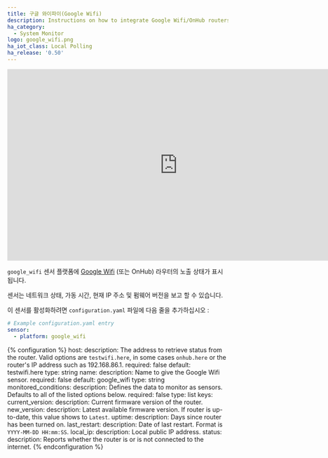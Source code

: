 ```yaml
---
title: 구글 와이파이(Google Wifi)
description: Instructions on how to integrate Google Wifi/OnHub routers into Home Assistant.
ha_category:
  - System Monitor
logo: google_wifi.png
ha_iot_class: Local Polling
ha_release: '0.50'
---
```


<div class='videoWrapper'>
<iframe width="776" height="437" src="https://www.youtube.com/embed/z4EswXzXqz8" frameborder="0" allow="accelerometer; autoplay; encrypted-media; gyroscope; picture-in-picture" allowfullscreen></iframe>
</div>

`google_wifi` 센서 플랫폼에 [Google Wifi](https://madeby.google.com/wifi/) (또는 OnHub) 라우터의 노출 상태가 표시됩니다.

센서는 네트워크 상태, 가동 시간, 현재 IP 주소 및 펌웨어 버전을 보고 할 수 있습니다.

이 센서를 활성화하려면 `configuration.yaml` 파일에 다음 줄을 추가하십시오 :

```yaml
# Example configuration.yaml entry
sensor:
  - platform: google_wifi
```

{% configuration %}
host:
  description: The address to retrieve status from the router. Valid options are `testwifi.here`, in some cases `onhub.here` or the router's IP address such as 192.168.86.1.
  required: false
  default: testwifi.here
  type: string
name:
  description: Name to give the Google Wifi sensor.
  required: false
  default: google_wifi
  type: string
monitored_conditions:
  description: Defines the data to monitor as sensors. Defaults to all of the listed options below.
  required: false
  type: list
  keys:
    current_version:
      description: Current firmware version of the router.
    new_version:
      description: Latest available firmware version. If router is up-to-date, this value shows to `Latest`.
    uptime:
      description: Days since router has been turned on.
    last_restart:
      description: Date of last restart. Format is `YYYY-MM-DD HH:mm:SS`.
    local_ip:
      description: Local public IP address.
    status:
      description: Reports whether the router is or is not connected to the internet.
{% endconfiguration %}
